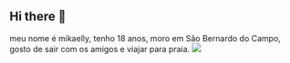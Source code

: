 ## Hi there 👋

<!--
**mikagols/mikagols** is a ✨ _special_ ✨ repository because its `README.md` (this file) appears on your GitHub profile.

Here are some ideas to get you started:

- 🔭 I’m currently working on ...
- 🌱 I’m currently learning ...
- 👯 I’m looking to collaborate on ...
- 🤔 I’m looking for help with ...
- 💬 Ask me about ...
- 📫 How to reach me: ...
- 😄 Pronouns: ...
- ⚡ Fun fact: ...
-->
meu nome é mikaelly, tenho 18 anos, moro em São Bernardo do Campo, gosto de sair com os amigos e viajar para praia.
![](https://images.app.goo.gl/uGPYAUdeVtCg2h2v5)
